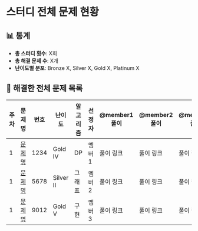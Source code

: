 # 스터디 전체 문제 현황

## 📊 통계 <!-- 자동 생성 영역, 손으로 수정 ❌ -->
<!-- ACTIONS-STATS:START -->
- **총 스터디 횟수**: X회
- **총 해결 문제 수**: X개
- **난이도별 분포**: Bronze X, Silver X, Gold X, Platinum X

<!-- ACTIONS-STATS:END -->


## 📑 해결한 전체 문제 목록

| 주차 | 문제명 | 번호 | 난이도 | 알고리즘 | 선정자 | @member1 풀이 | @member2 풀이 | @member3 풀이 |
|------|--------|------|--------|----------|--------|---------------|---------------|---------------|
| 1 | [문제명](https://www.acmicpc.net/problem/1234) | 1234 | Gold IV | DP | 멤버1 | 풀이 링크 | 풀이 링크 | 풀이 링크 |
| 1 | [문제명](https://www.acmicpc.net/problem/5678) | 5678 | Silver II | 그래프 | 멤버2 | 풀이 링크 | 풀이 링크 | 풀이 링크 |
| 1 | [문제명](https://www.acmicpc.net/problem/9012) | 9012 | Gold V | 구현 | 멤버3 | 풀이 링크 | 풀이 링크 | 풀이 링크 |

<!-- ACTIONS-PROBLEMS:START -->
<!-- 아래 영역은 자동으로 관리됩니다. 수동 편집 금지 -->
<!-- ACTIONS-PROBLEMS:END -->